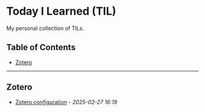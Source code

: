 # Today I Learned (TIL)

My personal collection of TILs.

## Table of Contents

- [Zotero](#zotero)

---

## Zotero

- [Zotero configuration](https://github.com/1JunGu/til/blob/main/tils/Zotero/zotero-configuration.md) - _2025-02-27 16:19_
